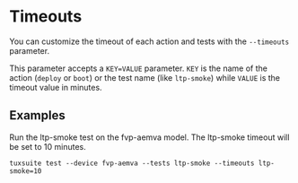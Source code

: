 # Timeouts

You can customize the timeout of each action and tests with the `--timeouts`
parameter.

This parameter accepts a `KEY=VALUE` parameter. `KEY` is the name of the action
(`deploy` or  `boot`) or the test name (like `ltp-smoke`) while `VALUE` is the
timeout value in minutes.

## Examples

Run the ltp-smoke test on the fvp-aemva model. The ltp-smoke timeout will be set to 10 minutes.

```shell
tuxsuite test --device fvp-aemva --tests ltp-smoke --timeouts ltp-smoke=10
```
